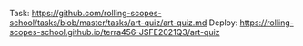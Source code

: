 Task: https://github.com/rolling-scopes-school/tasks/blob/master/tasks/art-quiz/art-quiz.md
Deploy: https://rolling-scopes-school.github.io/terra456-JSFE2021Q3/art-quiz
